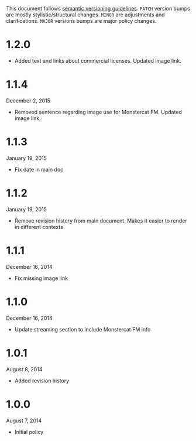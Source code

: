 
  This document follows [semantic versioning guidelines](http://semver.org/).
  `PATCH` version bumps are mostly stylistic/structural changes. `MINOR` are
  adjustments and clarifications. `MAJOR` versions bumps are major policy changes.

# 1.2.0

 * Added text and links about commercial licenses. Updated image link.

# 1.1.4

  December 2, 2015

  * Removed sentence regarding image use for Monstercat FM. Updated image link.

# 1.1.3

  January 19, 2015

  * Fix date in main doc

# 1.1.2

  January 19, 2015

  * Remove revision history from main document. Makes it easier to render in
    different contexts

# 1.1.1

  December 16, 2014

  * Fix missing image link

# 1.1.0

  December 16, 2014

  * Update streaming section to include Monstercat FM info

# 1.0.1

  August 8, 2014

  * Added revision history

# 1.0.0

  August 7, 2014

  * Initial policy
